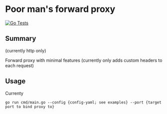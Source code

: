 # Poor man's forward proxy
[![Go Tests](https://github.com/SaremS/pmfp/actions/workflows/go.yml/badge.svg?branch=master)](https://github.com/SaremS/pmfp/actions/workflows/go.yml)

## Summary
(currently http only)

Forward proxy with minimal features (currently only adds custom headers to each request)
## Usage
Currenty
```
go run cmd/main.go --config {config-yaml; see examples} --port {target port to bind proxy to}
```
